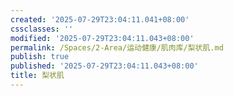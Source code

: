 ```yaml
---
created: '2025-07-29T23:04:11.041+08:00'
cssclasses: ''
modified: '2025-07-29T23:04:11.043+08:00'
permalink: /Spaces/2-Area/运动健康/肌肉库/梨状肌.md
publish: true
published: '2025-07-29T23:04:11.043+08:00'
title: 梨状肌
---
```

